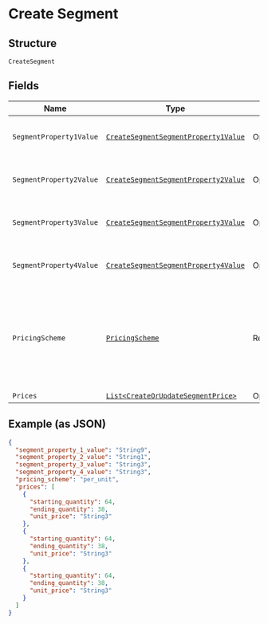
# Create Segment

## Structure

`CreateSegment`

## Fields

| Name | Type | Tags | Description |
|  --- | --- | --- | --- |
| `SegmentProperty1Value` | [`CreateSegmentSegmentProperty1Value`](../../doc/models/containers/create-segment-segment-property-1-value.md) | Optional | This is a container for one-of cases. |
| `SegmentProperty2Value` | [`CreateSegmentSegmentProperty2Value`](../../doc/models/containers/create-segment-segment-property-2-value.md) | Optional | This is a container for one-of cases. |
| `SegmentProperty3Value` | [`CreateSegmentSegmentProperty3Value`](../../doc/models/containers/create-segment-segment-property-3-value.md) | Optional | This is a container for one-of cases. |
| `SegmentProperty4Value` | [`CreateSegmentSegmentProperty4Value`](../../doc/models/containers/create-segment-segment-property-4-value.md) | Optional | This is a container for one-of cases. |
| `PricingScheme` | [`PricingScheme`](../../doc/models/pricing-scheme.md) | Required | The identifier for the pricing scheme. See [Product Components](https://help.chargify.com/products/product-components.html) for an overview of pricing schemes. |
| `Prices` | [`List<CreateOrUpdateSegmentPrice>`](../../doc/models/create-or-update-segment-price.md) | Optional | - |

## Example (as JSON)

```json
{
  "segment_property_1_value": "String9",
  "segment_property_2_value": "String1",
  "segment_property_3_value": "String3",
  "segment_property_4_value": "String3",
  "pricing_scheme": "per_unit",
  "prices": [
    {
      "starting_quantity": 64,
      "ending_quantity": 38,
      "unit_price": "String3"
    },
    {
      "starting_quantity": 64,
      "ending_quantity": 38,
      "unit_price": "String3"
    },
    {
      "starting_quantity": 64,
      "ending_quantity": 38,
      "unit_price": "String3"
    }
  ]
}
```

